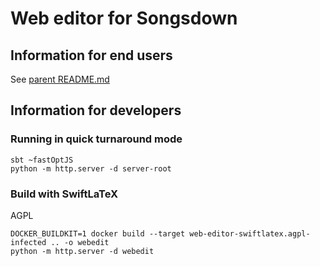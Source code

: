 # Web editor for Songsdown

## Information for end users

See [parent README.md](../README.md#web-based-editor)

## Information for developers

### Running in quick turnaround mode

    sbt ~fastOptJS
    python -m http.server -d server-root

### Build with SwiftLaTeX

AGPL

    DOCKER_BUILDKIT=1 docker build --target web-editor-swiftlatex.agpl-infected .. -o webedit
    python -m http.server -d webedit
